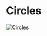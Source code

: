 # Circles

[![Circles](http://img.youtube.com/vi/UhjdwAwX_aA/0.jpg)](http://www.youtube.com/watch?v=UhjdwAwX_aA "Circles")
